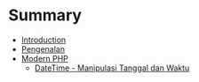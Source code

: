 # Summary

* [Introduction](README.md)
* [Pengenalan](pengenalan.md)
* [Modern PHP](20-modern-php.md)
   * [DateTime - Manipulasi Tanggal dan Waktu](20-modern-php/datetimemd.md)

